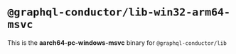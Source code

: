 # `@graphql-conductor/lib-win32-arm64-msvc`

This is the **aarch64-pc-windows-msvc** binary for `@graphql-conductor/lib`
